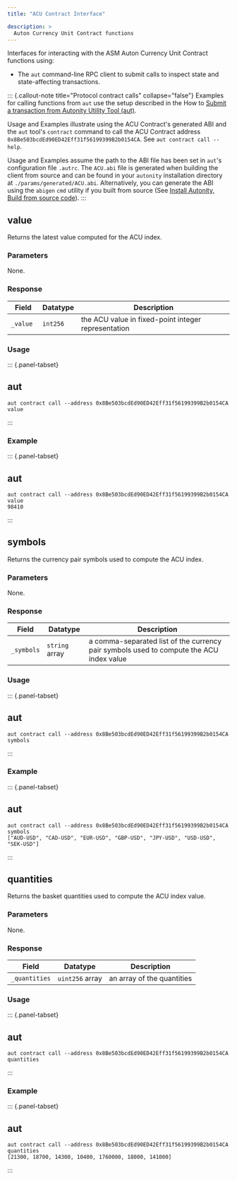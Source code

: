 ```yaml
---
title: "ACU Contract Interface"

description: >
  Auton Currency Unit Contract functions
---
```


Interfaces for interacting with the ASM Auton Currency Unit Contract functions using:

- The `aut` command-line RPC client to submit calls to inspect state and state-affecting transactions.

::: {.callout-note title="Protocol contract calls" collapse="false"}
Examples for calling functions from `aut` use the setup described in the How to [Submit a transaction from Autonity Utility Tool (aut)](/account-holders/submit-trans-aut/).

Usage and Examples illustrate using the ACU Contract's generated ABI and the `aut` tool's `contract` command to call the ACU Contract address `0x8Be503bcdEd90ED42Eff31f56199399B2b0154CA`. See `aut contract call --help`.

Usage and Examples assume the path to the ABI file has been set in `aut`'s configuration file `.autrc`. The `ACU.abi` file is generated when building the client from source and can be found in your `autonity` installation directory at `./params/generated/ACU.abi`. Alternatively, you can generate the ABI using the `abigen` `cmd` utility if you built from source (See [Install Autonity, Build from source code](/node-operators/install-aut/#install-source)).
:::

## value

Returns the latest value computed for the ACU index.

### Parameters

None.

### Response

| Field | Datatype | Description |
| --| --| --|
| `_value ` | `int256` | the ACU value in fixed-point integer representation |

### Usage

::: {.panel-tabset}
## aut
``` {.aut}
aut contract call --address 0x8Be503bcdEd90ED42Eff31f56199399B2b0154CA value
```
:::

### Example

::: {.panel-tabset}
## aut
``` {.aut}
aut contract call --address 0x8Be503bcdEd90ED42Eff31f56199399B2b0154CA value
98410
```
:::


## symbols

Returns the currency pair symbols used to compute the ACU index.

### Parameters

None.

### Response

| Field | Datatype | Description |
| --| --| --|
| `_symbols` | `string` array | a comma-separated list of the currency pair symbols used to compute the ACU index value |

### Usage

::: {.panel-tabset}
## aut
``` {.aut}
aut contract call --address 0x8Be503bcdEd90ED42Eff31f56199399B2b0154CA symbols
```
:::

### Example

::: {.panel-tabset}
## aut
``` {.aut}
aut contract call --address 0x8Be503bcdEd90ED42Eff31f56199399B2b0154CA symbols
["AUD-USD", "CAD-USD", "EUR-USD", "GBP-USD", "JPY-USD", "USD-USD", "SEK-USD"]
```
:::


## quantities

Returns the basket quantities used to compute the ACU index value.

### Parameters

None.

### Response

| Field | Datatype | Description |
| --| --| --|
| `_quantities` | `uint256` array | an array of the quantities |

### Usage

::: {.panel-tabset}
## aut
``` {.aut}
aut contract call --address 0x8Be503bcdEd90ED42Eff31f56199399B2b0154CA quantities
```
:::

### Example

::: {.panel-tabset}
## aut
``` {.aut}
aut contract call --address 0x8Be503bcdEd90ED42Eff31f56199399B2b0154CA quantities
[21300, 18700, 14300, 10400, 1760000, 18000, 141000]
```
:::
